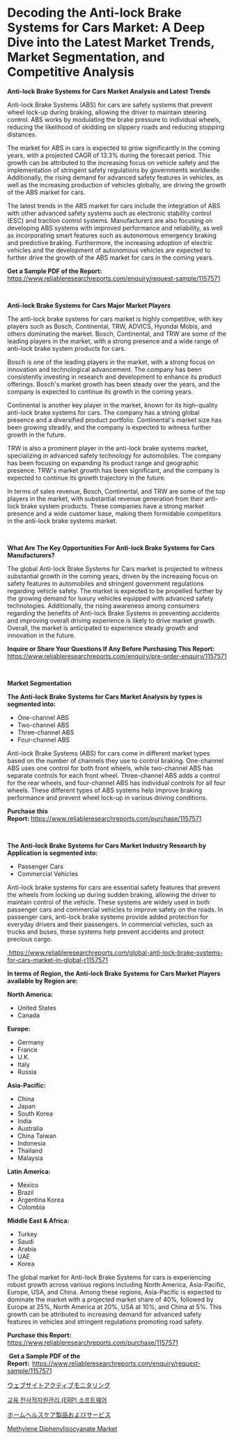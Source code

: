 <p><h1>Decoding the Anti-lock Brake Systems for Cars Market: A Deep Dive into the Latest Market Trends, Market Segmentation, and Competitive Analysis</h1></p><p><strong>Anti-lock Brake Systems for Cars Market Analysis and Latest Trends</strong></p>
<p><p>Anti-lock Brake Systems (ABS) for cars are safety systems that prevent wheel lock-up during braking, allowing the driver to maintain steering control. ABS works by modulating the brake pressure to individual wheels, reducing the likelihood of skidding on slippery roads and reducing stopping distances.</p><p>The market for ABS in cars is expected to grow significantly in the coming years, with a projected CAGR of 13.3% during the forecast period. This growth can be attributed to the increasing focus on vehicle safety and the implementation of stringent safety regulations by governments worldwide. Additionally, the rising demand for advanced safety features in vehicles, as well as the increasing production of vehicles globally, are driving the growth of the ABS market for cars.</p><p>The latest trends in the ABS market for cars include the integration of ABS with other advanced safety systems such as electronic stability control (ESC) and traction control systems. Manufacturers are also focusing on developing ABS systems with improved performance and reliability, as well as incorporating smart features such as autonomous emergency braking and predictive braking. Furthermore, the increasing adoption of electric vehicles and the development of autonomous vehicles are expected to further drive the growth of the ABS market for cars in the coming years.</p></p>
<p><strong>Get a Sample PDF of the Report:&nbsp;</strong> <a href="https://www.reliableresearchreports.com/enquiry/request-sample/1157571">https://www.reliableresearchreports.com/enquiry/request-sample/1157571</a></p>
<p>&nbsp;</p>
<p><strong>Anti-lock Brake Systems for Cars Major Market Players</strong></p>
<p><p>The anti-lock brake systems for cars market is highly competitive, with key players such as Bosch, Continental, TRW, ADVICS, Hyundai Mobis, and others dominating the market. Bosch, Continental, and TRW are some of the leading players in the market, with a strong presence and a wide range of anti-lock brake system products for cars.</p><p>Bosch is one of the leading players in the market, with a strong focus on innovation and technological advancement. The company has been consistently investing in research and development to enhance its product offerings. Bosch's market growth has been steady over the years, and the company is expected to continue its growth in the coming years.</p><p>Continental is another key player in the market, known for its high-quality anti-lock brake systems for cars. The company has a strong global presence and a diversified product portfolio. Continental's market size has been growing steadily, and the company is expected to witness further growth in the future.</p><p>TRW is also a prominent player in the anti-lock brake systems market, specializing in advanced safety technology for automobiles. The company has been focusing on expanding its product range and geographic presence. TRW's market growth has been significant, and the company is expected to continue its growth trajectory in the future.</p><p>In terms of sales revenue, Bosch, Continental, and TRW are some of the top players in the market, with substantial revenue generation from their anti-lock brake system products. These companies have a strong market presence and a wide customer base, making them formidable competitors in the anti-lock brake systems market.</p></p>
<p>&nbsp;</p>
<p><strong>What Are The Key Opportunities For Anti-lock Brake Systems for Cars Manufacturers?</strong></p>
<p><p>The global Anti-lock Brake Systems for Cars market is projected to witness substantial growth in the coming years, driven by the increasing focus on safety features in automobiles and stringent government regulations regarding vehicle safety. The market is expected to be propelled further by the growing demand for luxury vehicles equipped with advanced safety technologies. Additionally, the rising awareness among consumers regarding the benefits of Anti-lock Brake Systems in preventing accidents and improving overall driving experience is likely to drive market growth. Overall, the market is anticipated to experience steady growth and innovation in the future.</p></p>
<p><strong>Inquire or Share Your Questions If Any Before Purchasing This Report:</strong> <a href="https://www.reliableresearchreports.com/enquiry/pre-order-enquiry/1157571">https://www.reliableresearchreports.com/enquiry/pre-order-enquiry/1157571</a></p>
<p>&nbsp;</p>
<p><strong>Market Segmentation</strong></p>
<p><strong>The Anti-lock Brake Systems for Cars Market Analysis by types is segmented into:</strong></p>
<p><ul><li>One-channel ABS</li><li>Two-channel ABS</li><li>Three-channel ABS</li><li>Four-channel ABS</li></ul></p>
<p><p>Anti-lock Brake Systems (ABS) for cars come in different market types based on the number of channels they use to control braking. One-channel ABS uses one control for both front wheels, while two-channel ABS has separate controls for each front wheel. Three-channel ABS adds a control for the rear wheels, and four-channel ABS has individual controls for all four wheels. These different types of ABS systems help improve braking performance and prevent wheel lock-up in various driving conditions.</p></p>
<p><strong>Purchase this Report:&nbsp;</strong><a href="https://www.reliableresearchreports.com/purchase/1157571">https://www.reliableresearchreports.com/purchase/1157571</a></p>
<p>&nbsp;</p>
<p><strong>The Anti-lock Brake Systems for Cars Market Industry Research by Application is segmented into:</strong></p>
<p><ul><li>Passenger Cars</li><li>Commercial Vehicles</li></ul></p>
<p><p>Anti-lock brake systems for cars are essential safety features that prevent the wheels from locking up during sudden braking, allowing the driver to maintain control of the vehicle. These systems are widely used in both passenger cars and commercial vehicles to improve safety on the roads. In passenger cars, anti-lock brake systems provide added protection for everyday drivers and their passengers. In commercial vehicles, such as trucks and buses, these systems help prevent accidents and protect precious cargo.</p></p>
<p><a href="https://www.reliableresearchreports.com/global-anti-lock-brake-systems-for-cars-market-in-global-r1157571">&nbsp;https://www.reliableresearchreports.com/global-anti-lock-brake-systems-for-cars-market-in-global-r1157571</a></p>
<p><strong>In terms of Region, the Anti-lock Brake Systems for Cars Market Players available by Region are:</strong></p>
<p>
    <p> <strong> North America: </strong>
        <ul>
            <li>United States</li>
            <li>Canada</li>
        </ul>
        </p> 
    <p> <strong> Europe: </strong>
        <ul>
            <li>Germany</li>
            <li>France</li>
            <li>U.K.</li>
            <li>Italy</li>
            <li>Russia</li>
        </ul>
        </p> 
    <p> <strong> Asia-Pacific: </strong>
        <ul>
            <li>China</li>
            <li>Japan</li>
            <li>South Korea</li>
            <li>India</li>
            <li>Australia</li>
            <li>China Taiwan</li>
            <li>Indonesia</li>
            <li>Thailand</li>
            <li>Malaysia</li>
        </ul>
        </p> 
    <p> <strong> Latin America: </strong>
        <ul>
            <li>Mexico</li>
            <li>Brazil</li>
            <li>Argentina Korea</li>
            <li>Colombia</li>
        </ul>
        </p> 
    <p> <strong> Middle East & Africa: </strong>
        <ul>
            <li>Turkey</li>
            <li>Saudi</li>
            <li>Arabia</li>
            <li>UAE</li>
            <li>Korea</li>
        </ul>
    </p>
    </p>
<p><p>The global market for Anti-lock Brake Systems for cars is experiencing robust growth across various regions including North America, Asia-Pacific, Europe, USA, and China. Among these regions, Asia-Pacific is expected to dominate the market with a projected market share of 40%, followed by Europe at 25%, North America at 20%, USA at 10%, and China at 5%. This growth can be attributed to increasing demand for advanced safety features in vehicles and stringent regulations promoting road safety.</p></p>
<p><strong>Purchase this Report: </strong><a href="https://www.reliableresearchreports.com/purchase/1157571">https://www.reliableresearchreports.com/purchase/1157571</a></p>
<p>&nbsp;<strong>Get a Sample PDF of the Report:&nbsp;&nbsp;</strong><a href="https://www.reliableresearchreports.com/enquiry/request-sample/1157571">https://www.reliableresearchreports.com/enquiry/request-sample/1157571</a></p>
<p><strong></strong></p>
<p><p><a href="https://medium.com/@jarredmertz53/%E3%82%A6%E3%82%A7%E3%83%96%E3%82%B5%E3%82%A4%E3%83%88%E3%81%AE%E3%82%A2%E3%82%AF%E3%83%86%E3%82%A3%E3%83%96%E3%83%A2%E3%83%8B%E3%82%BF%E3%83%AA%E3%83%B3%E3%82%B0%E5%B8%82%E5%A0%B4%E8%A6%8F%E6%A8%A1%E3%81%A8%E5%B8%82%E5%A0%B4%E5%8B%95%E5%90%91-%E5%AE%8C%E5%85%A8%E3%81%AA%E6%A5%AD%E7%95%8C%E6%A6%82%E8%A6%81-2024%E5%B9%B4%E3%81%8B%E3%82%892031%E5%B9%B4-1f34c2b13e16">ウェブサイトアクティブモニタリング</a></p><p><a href="https://medium.com/@heatherelasquez5675/%EA%B5%90%EC%9C%A1-%EC%97%94%ED%84%B0%ED%94%84%EB%9D%BC%EC%9D%B4%EC%A6%88-%EB%A6%AC%EC%86%8C%EC%8A%A4-%ED%94%8C%EB%9E%98%EB%8B%9D-erp-%EC%86%8C%ED%94%84%ED%8A%B8%EC%9B%A8%EC%96%B4-%EC%8B%9C%EC%9E%A5-%EB%B6%84%EC%84%9D-%EB%B0%8F-%EA%B7%9C%EB%AA%A8-%EC%98%88%EC%B8%A1%EC%9D%80-2024%EB%85%84%EB%B6%80%ED%84%B0-2031%EB%85%84%EA%B9%8C%EC%A7%80%EC%9D%98-%EA%B8%B0%EA%B0%84%EC%9D%84-%EB%8C%80%EC%83%81%EC%9C%BC%EB%A1%9C-%ED%95%A9%EB%8B%88%EB%8B%A4-a64544ff5beb">교육 전사적자원관리 (ERP) 소프트웨어</a></p><p><a href="https://medium.com/@josephmiller1959/%E3%83%9B%E3%83%BC%E3%83%A0%E3%83%98%E3%83%AB%E3%82%B9%E3%82%B1%E3%82%A2%E8%A3%BD%E5%93%81%E3%81%8A%E3%82%88%E3%81%B3%E3%82%B5%E3%83%BC%E3%83%93%E3%82%B9%E5%B8%82%E5%A0%B4%E8%A6%8F%E6%A8%A1%E3%81%AF-%E3%82%B0%E3%83%AD%E3%83%BC%E3%83%90%E3%83%AB%E7%94%A3%E6%A5%AD%E3%81%AB%E3%81%8A%E3%81%91%E3%82%8B%E6%9C%80%E9%81%A9%E3%81%AA%E3%83%9E%E3%83%BC%E3%82%B1%E3%83%86%E3%82%A3%E3%83%B3%E3%82%B0%E3%83%81%E3%83%A3%E3%83%B3%E3%83%8D%E3%83%AB%E3%82%92%E6%98%8E%E3%82%89%E3%81%8B%E3%81%AB%E3%81%97%E3%81%BE%E3%81%99-92820e0f90e0">ホームヘルスケア製品およびサービス</a></p><p><a href="https://github.com/kosella/Market-Research-Report-List-3/blob/main/methylene-diphenylisocyanate-market.md">Methylene Diphenylisocyanate Market</a></p></p>